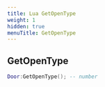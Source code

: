 ```yaml
---
title: Lua GetOpenType
weight: 1
hidden: true
menuTitle: GetOpenType
---
```

## GetOpenType
```lua
Door:GetOpenType(); -- number
```